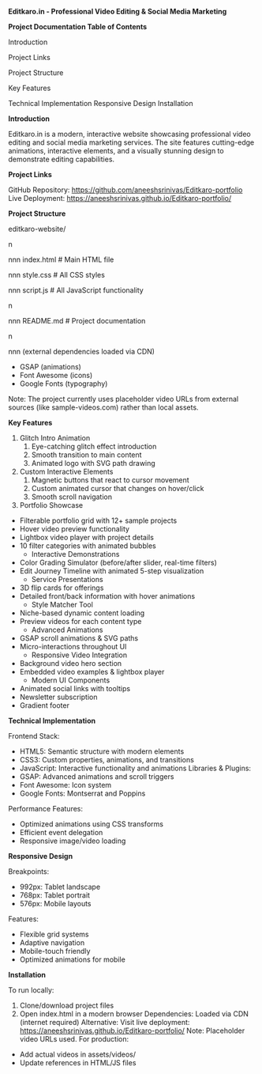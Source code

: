 ﻿**Editkaro.in - Professional Video Editing & Social Media Marketing**

**Project Documentation Table of Contents**

Introduction

Project Links

Project Structure

Key Features

Technical Implementation Responsive Design Installation

**Introduction**

Editkaro.in is a modern, interactive website showcasing professional video editing and social media marketing services. The site features cutting-edge animations, interactive elements, and a visually stunning design to demonstrate editing capabilities.

**Project Links**

GitHub Repository: https://github.com/aneeshsrinivas/Editkaro-portfolio Live Deployment: https://aneeshsrinivas.github.io/Editkaro-portfolio/

**Project Structure**

editkaro-website/

n

nnn index.html # Main HTML file

nnn style.css # All CSS styles

nnn script.js # All JavaScript functionality

n

nnn README.md # Project documentation

n

nnn (external dependencies loaded via CDN)

- GSAP (animations)
- Font Awesome (icons)
- Google Fonts (typography)

Note: The project currently uses placeholder video URLs from external sources (like sample-videos.com) rather than local assets.

**Key Features**

1. Glitch Intro Animation
   1. Eye-catching glitch effect introduction
   1. Smooth transition to main content
   1. Animated logo with SVG path drawing
1. Custom Interactive Elements
   1. Magnetic buttons that react to cursor movement
   1. Custom animated cursor that changes on hover/click
   1. Smooth scroll navigation
1. Portfolio Showcase
- Filterable portfolio grid with 12+ sample projects
- Hover video preview functionality
- Lightbox video player with project details
- 10 filter categories with animated bubbles
  - Interactive Demonstrations
- Color Grading Simulator (before/after slider, real-time filters)
- Edit Journey Timeline with animated 5-step visualization
  - Service Presentations
- 3D flip cards for offerings
- Detailed front/back information with hover animations
  - Style Matcher Tool
- Niche-based dynamic content loading
- Preview videos for each content type
  - Advanced Animations
- GSAP scroll animations & SVG paths
- Micro-interactions throughout UI
  - Responsive Video Integration
- Background video hero section
- Embedded video examples & lightbox player
  - Modern UI Components
- Animated social links with tooltips
- Newsletter subscription
- Gradient footer

**Technical Implementation**

Frontend Stack:

- HTML5: Semantic structure with modern elements
- CSS3: Custom properties, animations, and transitions
- JavaScript: Interactive functionality and animations Libraries & Plugins:
- GSAP: Advanced animations and scroll triggers
- Font Awesome: Icon system
- Google Fonts: Montserrat and Poppins

Performance Features:

- Optimized animations using CSS transforms
- Efficient event delegation
- Responsive image/video loading

**Responsive Design**

Breakpoints:

- 992px: Tablet landscape
- 768px: Tablet portrait
- 576px: Mobile layouts

Features:

- Flexible grid systems
- Adaptive navigation
- Mobile-touch friendly
- Optimized animations for mobile

**Installation**

To run locally:

1. Clone/download project files
1. Open index.html in a modern browser Dependencies: Loaded via CDN (internet required) Alternative: Visit live deployment: https://aneeshsrinivas.github.io/Editkaro-portfolio/ Note: Placeholder video URLs used. For production:
- Add actual videos in assets/videos/
- Update references in HTML/JS files
